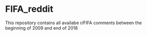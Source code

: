 # FIFA_reddit
This repository contains all availabe r/FIFA comments between the beginning of 2009 and end of 2018
